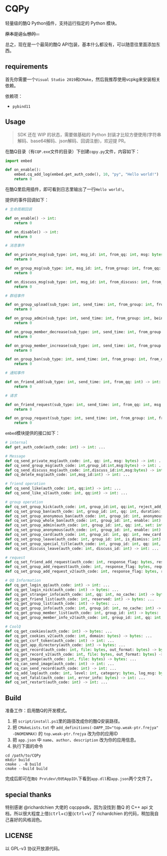 # CQPy

轻量级的酷Q Python插件，支持运行指定的 Python 模块。

<del>原本是这么想的...</del>

总之，现在是一个最简的酷Q API包装，基本什么都没有，可以随意往里面添加东西。

## requirements

首先你需要一个`Visual Studio 2019`和`CMake`，然后我推荐使用vcpkg来安装相关依赖。

依赖项：

- `pybind11`

## Usage

> SDK 还在 WIP 的状态，需要做基础的 Python 封装才比较方便使用(字符串解码、base64解码、json解码、回调注册)，欢迎提 PR。

在酷Q目录（有`CQP.exe`文件的目录）下创建`cqpy.py`文件，内容如下：

```python
import embed

def on_enable():
    embed.cq_add_log(embed.get_auth_code(), 10, "py", "Hello world!")
    return 0
```

在酷Q里启用插件，即可看到日志里输出了一行`Hello world!`。

提供的事件回调如下：

```python
# 生命周期回调

def on_enable() -> int:
    return 0

def on_disable() -> int:
    return 0

# 消息事件

def on_private_msg(sub_type: int, msg_id: int, from_qq: int, msg: bytes, font: int) -> int:
    return 0

def on_group_msg(sub_type: int, msg_id: int, from_group: int, from_qq: int, from_anonymous_base64: bytes, msg: bytes, font: int) -> int:
    return 0

def on_discuss_msg(sub_type: int, msg_id: int, from_discuss: int, from_qq: int, msg: bytes, font: int) -> int:
    return 0

# 群组事件

def on_group_upload(sub_type: int, send_time: int, from_group: int, from_qq: int, file_base64: bytes) -> int:
    return 0

def on_group_admin(sub_type: int, send_time: int, from_group: int, being_operate_qq: int) -> int:
    return 0

def on_group_member_decrease(sub_type: int, send_time: int, from_group: int, being_operate_qq: int) -> int:
    return 0

def on_group_member_increase(sub_type: int, send_time: int, from_group: int, being_operate_qq: int) -> int:
    return 0

def on_group_ban(sub_type: int, send_time: int, from_group: int, from_qq: int, being_operate_qq: int, duration: int) -> int:
    return 0

# 通知事件

def on_friend_add(sub_type: int, send_time: int, from_qq: int) -> int:
    return 0

# 请求

def on_friend_request(sub_type: int, send_time: int, from_qq: int, msg: bytes, response_flag: bytes) -> int:
    return 0

def on_group_request(sub_type: int, send_time: int, from_group: int, from_qq: int, msg: bytes, response_flag: bytes) -> int:
    return 0

```

`embed`模块提供的接口如下：

```python
# internal
def get_auth_code(auth_code: int) -> int: ...

# Message
def cq_send_private_msg(auth_code: int, qq: int, msg: bytes) -> int: ...
def cq_send_group_msg(auth_code: int,group_id:int,msg:bytes) -> int: ...
def cq_send_discuss_msg(auth_code: int,discuss_id:int,msg:bytes) -> int: ...
def cq_delete_msg(auth_code: int,msg_id:int) -> int: ...

# friend operation
def cq_send_like(auth_code: int, qq:int) -> int: ...
def cq_send_like_v2(auth_code: int, qq:int) -> int: ...

# group operation
def cq_set_group_kick(auth_code: int, group_id:int, qq:int, reject_add_request: int) -> int: ...
def cq_set_group_ban(auth_code: int, group_id: int, qq: int, duration: int) -> int: ...
def cq_set_group_anonymous_ban(auth_code: int, group_id: int, anonymous: bytes, duration: int) -> int: ...
def cq_set_group_whole_ban(auth_code: int, group_id: int, enable: int) -> int: ...
def cq_set_group_admin(auth_code: int, group_id: int, qq: int, set: int) -> int: ...
def cq_set_group_anonymous(auth_code: int, group_id: int, enable: int) -> int: ...
def cq_set_group_card(auth_code: int, group_id: int, qq: int, new_card: bytes) -> int: ...
def cq_set_group_leave(auth_code: int, group_id: int, is_dismiss: int) -> int: ...
def cq_set_group_special_title(auth_code: int, group_id: int, qq: int, new_special_title: bytes, duration: int) -> int: ...
def cq_set_discuss_leave(auth_code: int, discuss_id: int) -> int: ...

# request
def cq_set_friend_add_request(auth_code: int, response_flag: bytes, response_operation: int, remark: bytes) -> int: ...
def cq_set_group_add_request(auth_code: int, response_flag: bytes, request_type: int, response_operation: int) -> int: ...
def cq_set_group_add_request_v2(auth_code: int, response_flag: bytes, request_type: int, response_operation: int, reason: bytes) -> int: ...

# QQ Information
def cq_get_login_qq(auth_code: int) -> int: ...
def cq_get_login_nick(auth_code: int) -> bytes: ...
def cq_get_stranger_info(auth_code: int, qq: int, no_cache: int) -> bytes: ...
def cq_get_friend_list(auth_code: int, reserved: int) -> bytes: ...
def cq_get_group_list(auth_code: int) -> bytes: ...
def cq_get_group_info(auth_code: int, group_id: int, no_cache: int) -> bytes: ...
def cq_get_group_member_list(auth_code: int, group_id: int) -> bytes: ...
def cq_get_group_member_info_v2(auth_code: int, group_id: int, qq: int, no_cache: int) -> bytes: ...

# CoolQ
def cq_get_cookies(auth_code: int) -> bytes: ...
def cq_get_cookies_v2(auth_code: int, domain: bytes) -> bytes: ...
def cq_get_csrf_token(auth_code: int) -> int: ...
def cq_get_app_directory(auth_code: int) -> bytes: ...
def cq_get_record(auth_code: int, file: bytes, out_format: bytes) -> bytes: ...
def cq_get_record_v2(auth_code: int, file: bytes, out_format: bytes) -> bytes: ...
def cq_get_image(auth_code: int, file: bytes) -> bytes: ...
def cq_can_send_image(auth_code: int) -> int: ...
def cq_can_send_record(auth_code: int) -> int: ...
def cq_add_log(auth_code: int, level: int, category: bytes, log_msg: bytes) -> int: ...
def cq_set_fatal(auth_code: int, error_info: bytes) -> int: ...
def cq_set_restart(auth_code: int) -> int: ...
```


## Build

准备工作：启用酷Q的开发模式。

1. 把 `script/install.ps1`里的路径改成你的酷Q安装路径。
2. 把 `CMakeLists.txt` 中 `add_definitions(-DAPP_ID="top.weak-ptr.frejya" -DNOMINMAX)` 的 `top.weak-ptr.frejya` 改为你的应用ID
3. 把 `app.json` 中 `name`、`author`、`description` 改为你的应用信息。
4. 执行下面的命令

```batch
cd /path/to/CQPy
mkdir build
cmake . -B build
cmake --build build
```

完成后即可在`酷Q Pro\dev\你的AppID\`下看到`app.dll`和`app.json`两个文件了。

## special thanks

特别感谢 @richardchien 大佬的 cqcppsdk，因为没找到 酷Q 的 C++ api 文档，所以很大程度上借(<kbd>ctrl</kbd>+<kbd>c</kbd>)鉴(<kbd>ctrl</kbd>+<kbd>v</kbd>)了 richardchien 的代码，稍加我自己喜好的风格润色。

## LICENSE

以 GPL-v3 协议开放源代码。
